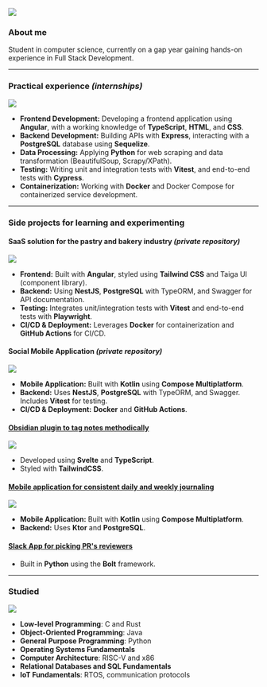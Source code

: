 ![](https://streak-stats.demolab.com?user=2uent1n&theme=transparent&hide_border=true&date_format=j%20M%5B%20Y%5D&card_width=850&hide_total_contributions=true)

### About me

Student in computer science, currently on a gap year gaining hands-on experience in Full Stack Development.

---

### Practical experience _(internships)_
![](https://skillicons.dev/icons?i=angular,express,postgres,sequelize,vitest,cypress,ts,html,css,py,docker)
- **Frontend Development:** Developing a frontend application using **Angular**, with a working knowledge of **TypeScript**, **HTML**, and **CSS**.
- **Backend Development:** Building APIs with **Express**, interacting with a **PostgreSQL** database using **Sequelize**.
- **Data Processing:** Applying **Python** for web scraping and data transformation (BeautifulSoup, Scrapy/XPath).
- **Testing:** Writing unit and integration tests with **Vitest**, and end-to-end tests with **Cypress**.
- **Containerization:** Working with **Docker** and Docker Compose for containerized service development.

---

### Side projects for learning and experimenting

#### SaaS solution for the pastry and bakery industry _(private repository)_
![](https://skillicons.dev/icons?i=angular,nestjs,postgres,tailwind,vitest,ts,html,css,pnpm,docker,githubactions)
- **Frontend:** Built with **Angular**, styled using **Tailwind CSS** and Taiga UI (component library).
- **Backend:** Using **NestJS**, **PostgreSQL** with TypeORM, and Swagger for API documentation.
- **Testing:** Integrates unit/integration tests with **Vitest** and end-to-end tests with **Playwright**.
- **CI/CD & Deployment:** Leverages **Docker** for containerization and **GitHub Actions** for CI/CD.

#### Social Mobile Application _(private repository)_
![](https://skillicons.dev/icons?i=kotlin,nestjs,postgres,vitest,ts,gradle,docker,githubactions)
- **Mobile Application:** Built with **Kotlin** using **Compose Multiplatform**.
- **Backend:** Uses **NestJS**, **PostgreSQL** with TypeORM, and Swagger. Includes **Vitest** for testing.
- **CI/CD & Deployment:** **Docker** and **GitHub Actions**.

#### [Obsidian plugin to tag notes methodically](https://github.com/2uent1n/tag-pilot)
![](https://skillicons.dev/icons?i=obsidian,svelte,tailwind,ts,html,css)
- Developed using **Svelte** and **TypeScript**.
- Styled with **TailwindCSS**.

#### [Mobile application for consistent daily and weekly journaling](https://github.com/2uent1n/lunadir)
![](https://skillicons.dev/icons?i=kotlin,ktor,postgres,gradle)
- **Mobile Application:** Built with **Kotlin** using **Compose Multiplatform**.
- **Backend:** Uses **Ktor** and **PostgreSQL**.

#### [Slack App for picking PR's reviewers](https://github.com/2uent1n/entropick)
- Built in **Python** using the **Bolt** framework.

---

### Studied
![](https://skillicons.dev/icons?i=c,rust,java,py,linux)
- **Low-level Programming**: C and Rust
- **Object-Oriented Programming**: Java
- **General Purpose Programming**: Python
- **Operating Systems Fundamentals**
- **Computer Architecture**: RISC-V and x86
- **Relational Databases and SQL Fundamentals**
- **IoT Fundamentals**: RTOS, communication protocols
